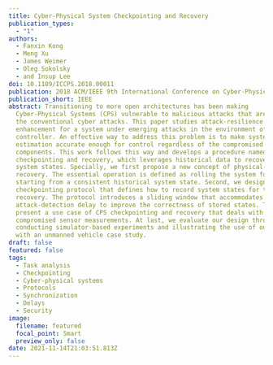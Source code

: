 ```yaml
---
title: Cyber-Physical System Checkpointing and Recovery
publication_types:
  - "1"
authors:
  - Fanxin Kong
  - Meng Xu
  - James Weimer
  - Oleg Sokolsky
  - and Insup Lee
doi: 10.1109/ICCPS.2018.00011
publication: 2018 ACM/IEEE 9th International Conference on Cyber-Physical Systems (ICCPS)
publication_short: IEEE
abstract: Transitioning to more open architectures has been making
  Cyber-Physical Systems (CPS) vulnerable to malicious attacks that are beyond
  the conventional cyber attacks. This paper studies attack-resilience
  enhancement for a system under emerging attacks in the environment of the
  controller. An effective way to address this problem is to make system state
  estimation accurate enough for control regardless of the compromised
  components. This work follows this way and develops a procedure named CPS
  checkpointing and recovery, which leverages historical data to recover failed
  system states. Specially, we first propose a new concept of physical-state
  recovery. The essential operation is defined as rolling the system forward
  starting from a consistent historical system state. Second, we design a
  checkpointing protocol that defines how to record system states for the
  recovery. The protocol introduces a sliding window that accommodates
  attack-detection delay to improve the correctness of stored states. Third, we
  present a use case of CPS checkpointing and recovery that deals with
  compromised sensor measurements. At last, we evaluate our design through
  conducting simulator-based experiments and illustrating the use of our design
  with an unmanned vehicle case study.
draft: false
featured: false
tags:
  - Task analysis
  - Checkpointing
  - Cyber-physical systems
  - Protocols
  - Synchronization
  - Delays
  - Security
image:
  filename: featured
  focal_point: Smart
  preview_only: false
date: 2021-11-14T21:03:51.813Z
---
```

